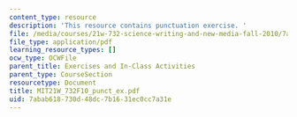 ```yaml
---
content_type: resource
description: 'This resource contains punctuation exercise. '
file: /media/courses/21w-732-science-writing-and-new-media-fall-2010/7abab618730d48dc7b1631ec0cc7a31e_MIT21W_732F10_punct_ex.pdf
file_type: application/pdf
learning_resource_types: []
ocw_type: OCWFile
parent_title: Exercises and In-Class Activities
parent_type: CourseSection
resourcetype: Document
title: MIT21W_732F10_punct_ex.pdf
uid: 7abab618-730d-48dc-7b16-31ec0cc7a31e
---
```

